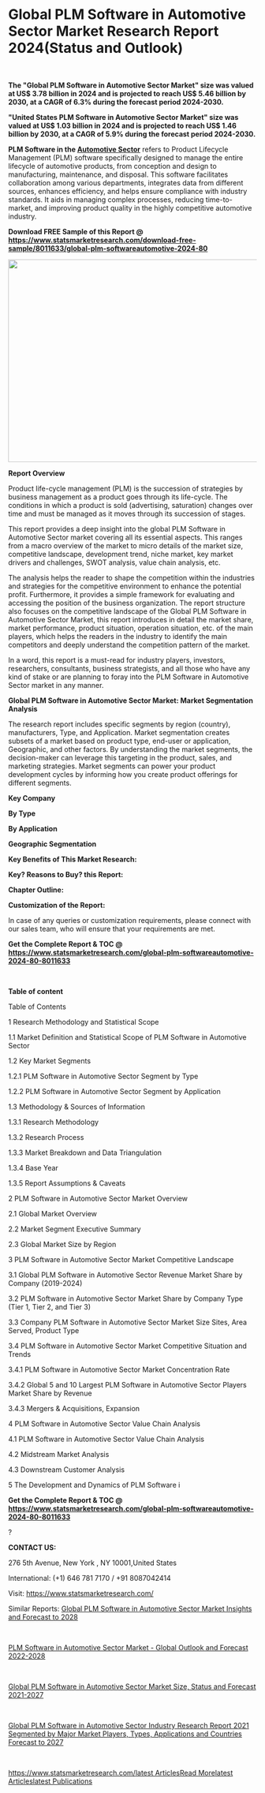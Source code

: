 <h1>Global PLM Software in Automotive Sector Market Research Report 2024(Status and Outlook)</h1><br/><p><span style="font-size:14px"><strong>The "Global PLM Software in Automotive Sector Market" size was valued at US$ 3.78 billion in 2024 and is projected to reach US$ 5.46 billion by 2030, at a <strong>CAGR</strong> of 6.3% during the forecast period 2024-2030.</strong></span></p>
 
 
 
 <p><span style="font-size:14px"><strong>"United States PLM Software in Automotive Sector Market" size was valued at US$ 1.03 billion in 2024 and is projected to reach US$ 1.46 billion by 2030, at a <strong>CAGR</strong> of 5.9% during the forecast period 2024-2030.</strong></span></p>
 
 
 
 <p><strong>PLM Software in the <a href="https://www.24marketreports.com/energy-and-natural-resources/global-automotive-software-2024-781">Automotive Sector</a></strong> refers to Product Lifecycle Management (PLM) software specifically designed to manage the entire lifecycle of automotive products, from conception and design to manufacturing, maintenance, and disposal. This software facilitates collaboration among various departments, integrates data from different sources, enhances efficiency, and helps ensure compliance with industry standards. It aids in managing complex processes, reducing time-to-market, and improving product quality in the highly competitive automotive industry.</p>
 
 
 
 <p><strong>Download FREE Sample of this Report @ <a href="https://www.statsmarketresearch.com/download-free-sample/8011633/global-plm-softwareautomotive-2024-80">https://www.statsmarketresearch.com/download-free-sample/8011633/global-plm-softwareautomotive-2024-80</a></strong></p>
 
 
 
 <p><img alt="" src="https://www.24marketreports.com/assets/report-images/PLMSoftwareinAutomotiveSectorMarket.jpg" style="height:411px; width:731px" /></p>
 
 
 
 <p><strong>Report Overview</strong></p>
 
 
 
 <p><span style="font-size:14px">Product life-cycle management (PLM) is the succession of strategies by business management as a product goes through its life-cycle. The conditions in which a product is sold (advertising, saturation) changes over time and must be managed as it moves through its succession of stages.</span></p>
 
 
 
 <p><span style="font-size:14px">This report provides a deep insight into the global PLM Software in Automotive Sector market covering all its essential aspects. This ranges from a macro overview of the market to micro details of the market size, competitive landscape, development trend, niche market, key market drivers and challenges, SWOT analysis, value chain analysis, etc.</span></p>
 
 
 
 <p><span style="font-size:14px">The analysis helps the reader to shape the competition within the industries and strategies for the competitive environment to enhance the potential profit. Furthermore, it provides a simple framework for evaluating and accessing the position of the business organization. The report structure also focuses on the competitive landscape of the Global PLM Software in Automotive Sector Market, this report introduces in detail the market share, market performance, product situation, operation situation, etc. of the main players, which helps the readers in the industry to identify the main competitors and deeply understand the competition pattern of the market.</span></p>
 
 
 
 <p><span style="font-size:14px">In a word, this report is a must-read for industry players, investors, researchers, consultants, business strategists, and all those who have any kind of stake or are planning to foray into the PLM Software in Automotive Sector market in any manner.</span></p>
 
 
 
 <p><strong><span style="font-size:14px">Global PLM Software in Automotive Sector Market: Market Segmentation Analysis</span></strong></p>
 
 
 
 <p><span style="font-size:14px">The research report includes specific segments by region (country), manufacturers, Type, and Application. Market segmentation creates subsets of a market based on product type, end-user or application, Geographic, and other factors. By understanding the market segments, the decision-maker can leverage this targeting in the product, sales, and marketing strategies. Market segments can power your product development cycles by informing how you create product offerings for different segments.</span></p>
 
 
 
 <p><span style="font-size:14px"><strong>Key Company</strong></span></p>
 
 
 
 <p><span style="font-size:14px"><strong>By Type</strong></span></p>
 
 
 
 <p><span style="font-size:14px"><strong><strong>By Application</strong></strong></span></p>
 
 
 
 <p><span style="font-size:14px"><strong>Geographic Segmentation</strong></span></p>
 
 
 
 <p><span style="font-size:14px"><strong>Key Benefits of This Market Research:</strong></span></p>
 
 
 
 <p><span style="font-size:14px"><strong>Key? <strong>Reasons to Buy</strong>? this Report:</strong></span></p>
 
 
 
 <p><span style="font-size:14px"><strong>Chapter Outline:</strong></span></p>
 
 
 
 <p><strong>Customization of the Report:</strong></p>
 
 
 
 <p><span style="font-size:14px">In case of any queries or customization requirements, please connect with our sales team, who will ensure that your requirements are met.</span></p>
 
 
 
 <div><b>Get the Complete Report & TOC @ <a href="https://www.statsmarketresearch.com/global-plm-softwareautomotive-2024-80-8011633">https://www.statsmarketresearch.com/global-plm-softwareautomotive-2024-80-8011633</a></b></div>
 
 
 
 <p><br />
 
 <b>Table of content</b></p>
 
 
 
 <p>Table of Contents<br />
 
 1 Research Methodology and Statistical Scope<br />
 
 1.1 Market Definition and Statistical Scope of PLM Software in Automotive Sector<br />
 
 1.2 Key Market Segments<br />
 
 1.2.1 PLM Software in Automotive Sector Segment by Type<br />
 
 1.2.2 PLM Software in Automotive Sector Segment by Application<br />
 
 1.3 Methodology & Sources of Information<br />
 
 1.3.1 Research Methodology<br />
 
 1.3.2 Research Process<br />
 
 1.3.3 Market Breakdown and Data Triangulation<br />
 
 1.3.4 Base Year<br />
 
 1.3.5 Report Assumptions & Caveats<br />
 
 2 PLM Software in Automotive Sector Market Overview<br />
 
 2.1 Global Market Overview<br />
 
 2.2 Market Segment Executive Summary<br />
 
 2.3 Global Market Size by Region<br />
 
 3 PLM Software in Automotive Sector Market Competitive Landscape<br />
 
 3.1 Global PLM Software in Automotive Sector Revenue Market Share by Company (2019-2024)<br />
 
 3.2 PLM Software in Automotive Sector Market Share by Company Type (Tier 1, Tier 2, and Tier 3)<br />
 
 3.3 Company PLM Software in Automotive Sector Market Size Sites, Area Served, Product Type<br />
 
 3.4 PLM Software in Automotive Sector Market Competitive Situation and Trends<br />
 
 3.4.1 PLM Software in Automotive Sector Market Concentration Rate<br />
 
 3.4.2 Global 5 and 10 Largest PLM Software in Automotive Sector Players Market Share by Revenue<br />
 
 3.4.3 Mergers & Acquisitions, Expansion<br />
 
 4 PLM Software in Automotive Sector Value Chain Analysis<br />
 
 4.1 PLM Software in Automotive Sector Value Chain Analysis<br />
 
 4.2 Midstream Market Analysis<br />
 
 4.3 Downstream Customer Analysis<br />
 
 5 The Development and Dynamics of PLM Software i</p>
 
 
 
 <div><b>Get the Complete Report & TOC @ <a href="https://www.statsmarketresearch.com/global-plm-softwareautomotive-2024-80-8011633">https://www.statsmarketresearch.com/global-plm-softwareautomotive-2024-80-8011633</a></b></div>
 
 
 
 <p>? </p>
 
 
 
 <p><b>CONTACT US:</b><br />
 
 276 5th Avenue, New York , NY 10001,United States<br />
 
 International: (+1) 646 781 7170 / +91 8087042414<br />
 
 Visit: <a href="https://www.statsmarketresearch.com/">https://www.statsmarketresearch.com/</a><br />
 
 Similar Reports: <a href="https://www.statsmarketresearch.com/global-plm-softwareautomotive-2024-80-8011633">Global PLM Software in Automotive Sector Market Insights and Forecast to 2028</a><br />
 
 <br />
 
 <a href="https://www.statsmarketresearch.com/global-plm-softwareautomotive-2024-80-8011633">PLM Software in Automotive Sector Market - Global Outlook and Forecast 2022-2028</a><br />
 
 <br />
 
 <a href="https://www.statsmarketresearch.com/global-plm-softwareautomotive-2024-80-8011633">Global PLM Software in Automotive Sector Market Size, Status and Forecast 2021-2027</a><br />
 
 <br />
 
 <a href="https://www.statsmarketresearch.com/global-plm-softwareautomotive-2024-80-8011633">Global PLM Software in Automotive Sector Industry Research Report 2021 Segmented by Major Market Players, Types, Applications and Countries Forecast to 2027</a><br />
 
 <br />
 
 <a href="https://gyeongbokgung.com">https://www.statsmarketresearch.com/</a><a href="https://hallyeomaritime.com">latest Articles</a><a href="https://jingwansa.com">Read More</a><a href="https://nguoiviet.jp/">latest Articles</a><a href="https://www.intelmarketresearch.com/">latest Publications</a></p>